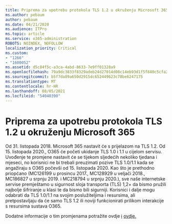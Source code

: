 ```yaml
---
title: Priprema za upotrebu protokola TLS 1.2 u okruženju Microsoft 365
ms.author: pebaum
author: pebaum
ms.date: 04/21/2020
ms.audience: ITPro
ms.topic: article
ms.service: o365-administration
ROBOTS: NOINDEX, NOFOLLOW
localization_priority: Critical
ms.custom:
- "1266"
- "1600052"
ms.assetid: d5c84f5c-a3ca-4abd-8633-7e9ff01328a9
ms.openlocfilehash: 79a9dc3833f8329adeb24d27014d08c14eb93d1f5f840c5cfa2ce10991107b1c
ms.sourcegitcommit: b5f7da89a650d2915dc652449623c78be6247175
ms.translationtype: MT
ms.contentlocale: hr-HR
ms.lasthandoff: 08/05/2021
ms.locfileid: "54040390"
---
```

# <a name="prepare-for-use-of-tls-12-in-microsoft-365"></a>Priprema za upotrebu protokola TLS 1.2 u okruženju Microsoft 365

Od 31. listopada 2018. Microsoft 365 nastavit će s prijelazom na TLS 1.2. Od 15. listopada 2020., O365 će početi ukidanje TLS 1.0 i 1.1 u cijelom servisu. Uvođenje te promjene nastavit će se tijekom sljedećih nekoliko tjedana i mjeseci, no korisnici ne bi trebali preuzimati pozive TLS 1.0/1.1 kada se angažiraju s O365 počevši od 15. listopada 2020. Kao što je prethodno priopćano (MC126199 u prosincu 2017., MC128929 u veljači 2018., MC186827 u srpnju 2019. i MC218794 u srpnju 2020.), sve naše internetske servise premještamo u sigurnost sloja transporta (TLS) 1,2+ da bismo pružili najbolje šifriranje u klasi te da bismo bili sigurniji. Korisnici i dalje mogu odabrati da TLS 1.0/1.1 na svojim poslužiteljima i resursima, ali pretpostavljaju da će samo TLS 1.2 ili noviji funkcionirati prilikom interakcije s resursima sustava O365.
  
Dodatne informacije o tim promjenama potražite ovdje [i](https://docs.microsoft.com/microsoft-365/compliance/prepare-tls-1.2-in-office-365?view=o365-worldwide) [ovdje.](https://docs.microsoft.com/microsoft-365/compliance/tls-1.0-and-1.1-deprecation-for-office-365?view=o365-worldwide)

  